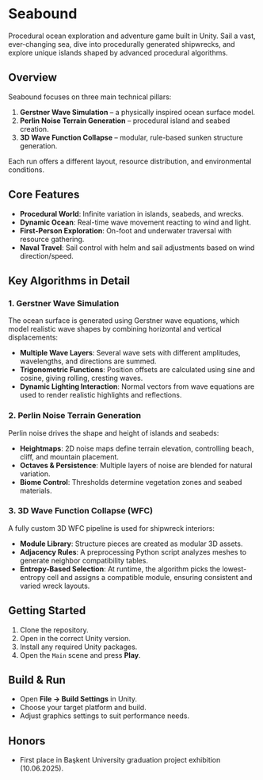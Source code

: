 # Seabound

Procedural ocean exploration and adventure game built in Unity. Sail a vast, ever-changing sea, dive into procedurally generated shipwrecks, and explore unique islands shaped by advanced procedural algorithms.

## Overview

Seabound focuses on three main technical pillars:

1. **Gerstner Wave Simulation** – a physically inspired ocean surface model.
2. **Perlin Noise Terrain Generation** – procedural island and seabed creation.
3. **3D Wave Function Collapse** – modular, rule-based sunken structure generation.

Each run offers a different layout, resource distribution, and environmental conditions.

## Core Features

- **Procedural World**: Infinite variation in islands, seabeds, and wrecks.
- **Dynamic Ocean**: Real-time wave movement reacting to wind and light.
- **First-Person Exploration**: On-foot and underwater traversal with resource gathering.
- **Naval Travel**: Sail control with helm and sail adjustments based on wind direction/speed.

## Key Algorithms in Detail

### 1. Gerstner Wave Simulation

The ocean surface is generated using Gerstner wave equations, which model realistic wave shapes by combining horizontal and vertical displacements:

- **Multiple Wave Layers**: Several wave sets with different amplitudes, wavelengths, and directions are summed.
- **Trigonometric Functions**: Position offsets are calculated using sine and cosine, giving rolling, cresting waves.
- **Dynamic Lighting Interaction**: Normal vectors from wave equations are used to render realistic highlights and reflections.

### 2. Perlin Noise Terrain Generation

Perlin noise drives the shape and height of islands and seabeds:

- **Heightmaps**: 2D noise maps define terrain elevation, controlling beach, cliff, and mountain placement.
- **Octaves & Persistence**: Multiple layers of noise are blended for natural variation.
- **Biome Control**: Thresholds determine vegetation zones and seabed materials.

### 3. 3D Wave Function Collapse (WFC)

A fully custom 3D WFC pipeline is used for shipwreck interiors:

- **Module Library**: Structure pieces are created as modular 3D assets.
- **Adjacency Rules**: A preprocessing Python script analyzes meshes to generate neighbor compatibility tables.
- **Entropy-Based Selection**: At runtime, the algorithm picks the lowest-entropy cell and assigns a compatible module, ensuring consistent and varied wreck layouts.

## Getting Started

1. Clone the repository.
2. Open in the correct Unity version.
3. Install any required Unity packages.
4. Open the `Main` scene and press **Play**.

## Build & Run

- Open **File → Build Settings** in Unity.
- Choose your target platform and build.
- Adjust graphics settings to suit performance needs.

## Honors

- First place in Başkent University graduation project exhibition (10.06.2025).
